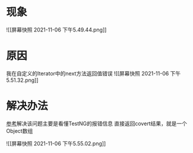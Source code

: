 # 现象
![[屏幕快照 2021-11-06 下午5.49.44.png]]

# 原因
我在自定义的Iterator中的next方法返回值错误
![[屏幕快照 2021-11-06 下午5.51.32.png]]

# 解决办法
[参考](https://stackoverflow.com/questions/45998857/data-provider-mismatch-in-selenium-with-testng)解决该问题主要是看懂TestNG的报错信息
直接返回covert结果，就是一个Object数组

![[屏幕快照 2021-11-06 下午5.55.02.png]]